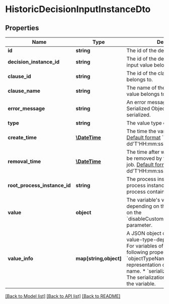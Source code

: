 # HistoricDecisionInputInstanceDto

## Properties
Name | Type | Description | Notes
------------ | ------------- | ------------- | -------------
**id** | **string** | The id of the decision input value. | [optional] 
**decision_instance_id** | **string** | The id of the decision instance the input value belongs to. | [optional] 
**clause_id** | **string** | The id of the clause the input value belongs to. | [optional] 
**clause_name** | **string** | The name of the clause the input value belongs to. | [optional] 
**error_message** | **string** | An error message in case a Java Serialized Object could not be de-serialized. | [optional] 
**type** | **string** | The value type of the variable. | [optional] 
**create_time** | [**\DateTime**](\DateTime.md) | The time the variable was inserted.  [Default format](https://docs.camunda.org/manual/7.21/reference/rest/overview/date-format/) &#x60;yyyy-MM-dd&#x27;T&#x27;HH:mm:ss.SSSZ&#x60;. | [optional] 
**removal_time** | [**\DateTime**](\DateTime.md) | The time after which the entry should be removed by the History Cleanup job. [Default format](https://docs.camunda.org/manual/7.21/reference/rest/overview/date-format/) &#x60;yyyy-MM-dd&#x27;T&#x27;HH:mm:ss.SSSZ&#x60;. | [optional] 
**root_process_instance_id** | **string** | The process instance id of the root process instance that initiated the process containing this entry. | [optional] 
**value** | **object** | The variable&#x27;s value. Value differs depending on the variable&#x27;s type and on the &#x60;disableCustomObjectDeserialization&#x60; parameter. | [optional] 
**value_info** | **map[string,object]** | A JSON object containing additional, value-type-dependent properties.  For variables of type &#x60;Object&#x60;, the following properties are returned:  * &#x60;objectTypeName&#x60;: A string representation of the object&#x27;s type name.  * &#x60;serializationDataFormat&#x60;: The serialization format used to store the variable. | [optional] 

[[Back to Model list]](../../README.md#documentation-for-models) [[Back to API list]](../../README.md#documentation-for-api-endpoints) [[Back to README]](../../README.md)

